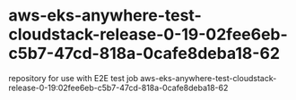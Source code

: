 # aws-eks-anywhere-test-cloudstack-release-0-19-02fee6eb-c5b7-47cd-818a-0cafe8deba18-62
repository for use with E2E test job aws-eks-anywhere-test-cloudstack-release-0-19:02fee6eb-c5b7-47cd-818a-0cafe8deba18-62
